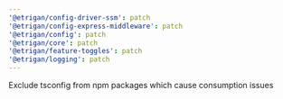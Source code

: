 ```yaml
---
'@etrigan/config-driver-ssm': patch
'@etrigan/config-express-middleware': patch
'@etrigan/config': patch
'@etrigan/core': patch
'@etrigan/feature-toggles': patch
'@etrigan/logging': patch
---
```


Exclude tsconfig from npm packages which cause consumption issues
